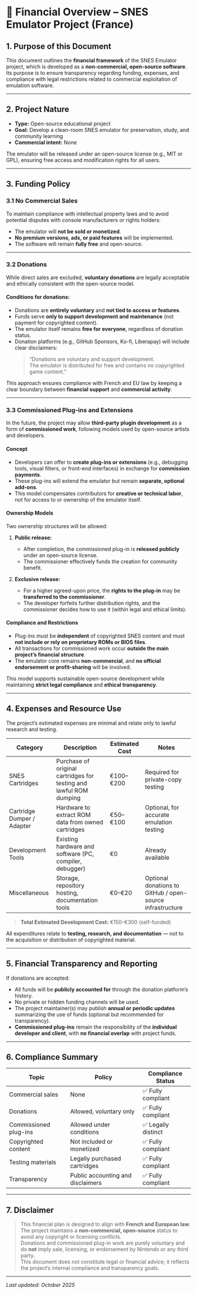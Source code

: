 # 💸 Financial Overview – SNES Emulator Project (France)

## 1. Purpose of this Document
This document outlines the **financial framework** of the SNES Emulator project, which is developed as a **non-commercial, open-source software**.  
Its purpose is to ensure transparency regarding funding, expenses, and compliance with legal restrictions related to commercial exploitation of emulation software.

---

## 2. Project Nature
- **Type:** Open-source educational project  
- **Goal:** Develop a clean-room SNES emulator for preservation, study, and community learning  
- **Commercial intent:** None  

The emulator will be released under an open-source license (e.g., MIT or GPL), ensuring free access and modification rights for all users.

---

## 3. Funding Policy

### 3.1 No Commercial Sales
To maintain compliance with intellectual property laws and to avoid potential disputes with console manufacturers or rights holders:
- The emulator will **not be sold or monetized**.  
- **No premium versions, ads, or paid features** will be implemented.  
- The software will remain **fully free** and open-source.

---

### 3.2 Donations
While direct sales are excluded, **voluntary donations** are legally acceptable and ethically consistent with the open-source model.

#### Conditions for donations:
- Donations are **entirely voluntary** and **not tied to access or features**.  
- Funds serve **only to support development and maintenance** (not payment for copyrighted content).  
- The emulator itself remains **free for everyone**, regardless of donation status.  
- Donation platforms (e.g., GitHub Sponsors, Ko-fi, Liberapay) will include clear disclaimers:
  > “Donations are voluntary and support development.  
  > The emulator is distributed for free and contains no copyrighted game content.”

This approach ensures compliance with French and EU law by keeping a clear boundary between **financial support** and **commercial activity**.

---

### 3.3 Commissioned Plug-ins and Extensions
In the future, the project may allow **third-party plugin development** as a form of **commissioned work**, following models used by open-source artists and developers.

#### Concept
- Developers can offer to **create plug-ins or extensions** (e.g., debugging tools, visual filters, or front-end interfaces) in exchange for **commission payments**.  
- These plug-ins will extend the emulator but remain **separate, optional add-ons**.  
- This model compensates contributors for **creative or technical labor**, not for access to or ownership of the emulator itself.

#### Ownership Models
Two ownership structures will be allowed:
1. **Public release:**  
   - After completion, the commissioned plug-in is **released publicly** under an open-source license.  
   - The commissioner effectively funds the creation for community benefit.

2. **Exclusive release:**  
   - For a higher agreed-upon price, the **rights to the plug-in** may be **transferred to the commissioner**.  
   - The developer forfeits further distribution rights, and the commissioner decides how to use it (within legal and ethical limits).

#### Compliance and Restrictions
- Plug-ins must be **independent** of copyrighted SNES content and must **not include or rely on proprietary ROMs or BIOS files**.  
- All transactions for commissioned work occur **outside the main project’s financial structure**.  
- The emulator core remains **non-commercial**, and **no official endorsement or profit-sharing** will be involved.

This model supports sustainable open-source development while maintaining **strict legal compliance** and **ethical transparency**.

---

## 4. Expenses and Resource Use

The project’s estimated expenses are minimal and relate only to lawful research and testing.

| Category | Description | Estimated Cost | Notes |
|-----------|--------------|----------------|-------|
| SNES Cartridges | Purchase of original cartridges for testing and lawful ROM dumping | €100–€200 | Required for private-copy testing |
| Cartridge Dumper / Adapter | Hardware to extract ROM data from owned cartridges | €50–€100 | Optional, for accurate emulation testing |
| Development Tools | Existing hardware and software (PC, compiler, debugger) | €0 | Already available |
| Miscellaneous | Storage, repository hosting, documentation tools | €0–€20 | Optional donations to GitHub / open-source infrastructure |

> **Total Estimated Development Cost:** €150–€300 (self-funded)

All expenditures relate to **testing, research, and documentation** — not to the acquisition or distribution of copyrighted material.

---

## 5. Financial Transparency and Reporting
If donations are accepted:
- All funds will be **publicly accounted for** through the donation platform’s history.  
- No private or hidden funding channels will be used.  
- The project maintainer(s) may publish **annual or periodic updates** summarizing the use of funds (optional but recommended for transparency).  
- **Commissioned plug-ins** remain the responsibility of the **individual developer and client**, with **no financial overlap** with project funds.

---

## 6. Compliance Summary

| Topic | Policy | Compliance Status |
|--------|---------|------------------|
| Commercial sales | None | ✅ Fully compliant |
| Donations | Allowed, voluntary only | ✅ Fully compliant |
| Commissioned plug-ins | Allowed under conditions | ✅ Legally distinct |
| Copyrighted content | Not included or monetized | ✅ Fully compliant |
| Testing materials | Legally purchased cartridges | ✅ Fully compliant |
| Transparency | Public accounting and disclaimers | ✅ Fully compliant |

---

## 7. Disclaimer
> This financial plan is designed to align with **French and European law**.  
> The project maintains a **non-commercial, open-source** status to avoid any copyright or licensing conflicts.  
> Donations and commissioned plug-in work are purely voluntary and do **not** imply sale, licensing, or endorsement by Nintendo or any third party.  
> This document does not constitute legal or financial advice; it reflects the project’s internal compliance and transparency goals.

---

*Last updated: October 2025*
